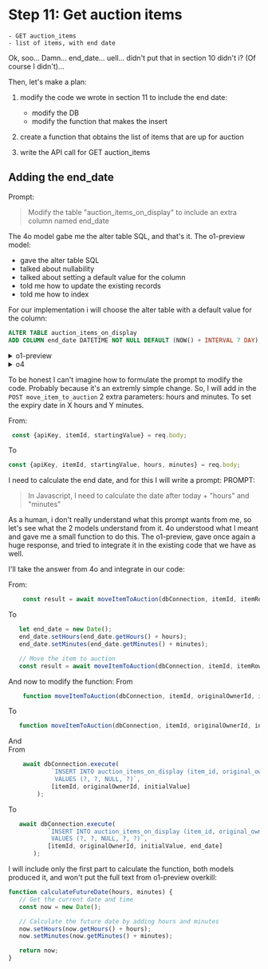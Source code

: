 # Step 11: Get auction items
    - GET auction_items
    - list of items, with end date

Ok, soo... Damn... end_date... uell... didn't put that in section 10 didn't i? (Of course I didn't)...

Then, let's make a plan:
1. modify the code we wrote in section 11 to include the end date:
    - modify the DB
    - modify the function that makes the insert

2. create a function that obtains the list of items that are up for auction
3. write the API call for GET auction_items

## Adding the end_date 

Prompt: 
> Modify the table "auction_items_on_display" to include an extra column named end_date

The 4o model gabe me the alter table SQL, and that's it.
The o1-preview model:
- gave the alter table SQL
- talked about nullability
- talked about setting a default value for the column
- told me how to update the existing records
- told me how to index 

For our implementation i will choose the alter table with a default value for the column:
```SQL
ALTER TABLE auction_items_on_display
ADD COLUMN end_date DATETIME NOT NULL DEFAULT (NOW() + INTERVAL 7 DAY);
```

<details>
    <summary>o1-preview</summary>

Certainly! To modify the auction_items_on_display table and add an extra column named end_date, you can use the following SQL ALTER TABLE statement:

```sql
ALTER TABLE auction_items_on_display
ADD COLUMN end_date DATETIME;
```

## Explanation:
### Data Type Selection:
- DATETIME Data Type:
  - The DATETIME data type is suitable for storing both date and time information, which is ideal for an auction end date that includes the exact timestamp when the auction ends.
  - If you only need to store the date without the time, you can use the DATE data type:
```sql
ALTER TABLE auction_items_on_display
ADD COLUMN end_date DATE;
```
### Nullability:
- Allowing NULL Values:
  - By default, the new end_date column will allow NULL values. This means existing records won't be affected immediately.
- Setting NOT NULL:
  - If you want to ensure that every record has an end_date, you can add the NOT NULL constraint:
```sql
ALTER TABLE auction_items_on_display
ADD COLUMN end_date DATETIME NOT NULL;
```
   - Important: If you set NOT NULL, you must provide a default value or update existing records to include an end_date; otherwise, the command will fail if the table already contains data.

### Default Value:
- Setting a Default Value:
  - You can set a default value for the end_date column using the DEFAULT keyword. For example, to set the default end_date to 7 days from the current date and time:
```sql
ALTER TABLE auction_items_on_display
ADD COLUMN end_date DATETIME NOT NULL DEFAULT (NOW() + INTERVAL 7 DAY);
```
  - Note: MySQL versions prior to 8.0.13 do not support expressions as default values. In such cases, you need to handle default values within your application logic.

### Updating Existing Records:
If you have existing records in the auction_items_on_display table, you'll need to update them to include an end_date before enforcing a NOT NULL constraint.

```sql
-- Step 1: Add the column allowing NULL values
ALTER TABLE auction_items_on_display
ADD COLUMN end_date DATETIME;

-- Step 2: Update existing records to have an end_date
UPDATE auction_items_on_display
SET end_date = NOW() + INTERVAL 7 DAY
WHERE end_date IS NULL;

-- Step 3: Modify the column to set NOT NULL constraint
ALTER TABLE auction_items_on_display
MODIFY COLUMN end_date DATETIME NOT NULL;
```
### Indexing (Optional):
If you plan to query or sort the auction_items_on_display table based on the end_date, consider adding an index to improve performance:

```sql
ALTER TABLE auction_items_on_display
ADD INDEX idx_end_date (end_date);
```
## Considerations:
- Existing Data:
  - Ensure you handle existing records appropriately, especially if you're adding a NOT NULL constraint.
- Application Logic:
  - Update your application to provide an end_date value when inserting new records into auction_items_on_display.
- Data Integrity:
  - Using DATETIME allows you to set precise auction end times, which can be critical for auction functionality.
## Summary:
- Add the end_date Column:
  - Use ALTER TABLE to add the new column with the appropriate data type.
- Handle Nullability and Defaults:
  - Decide whether the column should allow NULL values or have a default value.
- Update Existing Records:
  - If necessary, update existing records to comply with new constraints.
- Optimize Performance:
  - Consider indexing the end_date column if it will be used frequently in queries.    
</details>



<details>
    <summary>o4</summary>

To modify the auction_items_on_display table by adding a new column called end_date, which could represent the date when the auction ends, you can use the following SQL query:

```sql
ALTER TABLE auction_items_on_display
ADD COLUMN end_date DATETIME;
```
## Explanation
- ALTER TABLE auction_items_on_display: This statement modifies the existing auction_items_on_display table.
- ADD COLUMN end_date DATETIME: This adds a new column named end_date of type DATETIME, which can store both date and time values.

This new column end_date will allow you to set an auction end date for each item in the auction_items_on_display table. You can adjust the DATETIME type if you need more specific handling, such as using DATE (for date only) or TIMESTAMP (if timezone information is important).
</details>

To be honest I can't imagine how to formulate the prompt to modify the code. Probably because it's an extremly simple change. So, I will add in the `POST move_item_to_auction` 2 extra parameters: hours and minutes. To set the expiry date in X hours and Y minutes.

From:
```javascript
 const {apiKey, itemId, startingValue} = req.body;
 ```
 To
 ```javascript
 const {apiKey, itemId, startingValue, hours, minutes} = req.body;
 ```

 I need to calculate the end date, and for this I will write a prompt:
PROMPT:
> In Javascript, I need to calculate the date after today + "hours" and "minutes"

As a human, i don't really understand what this prompt wants from me, so let's see what the 2 models understand from it. 4o understood what I meant and gave me a small function to do this. The o1-preview, gave once again a huge response, and tried to integrate it in the existing code that we have as well. 

I'll take the answer from 4o and integrate in our code:

From:
```javascript
    const result = await moveItemToAuction(dbConnection, itemId, itemRows[0].owner_id, startingValue);
 ```
 To
 ```javascript
    let end_date = new Date();
    end_date.setHours(end_date.getHours() + hours);
    end_date.setMinutes(end_date.getMinutes() + minutes);

    // Move the item to auction
    const result = await moveItemToAuction(dbConnection, itemId, itemRows[0].owner_id, startingValue, end_date);
 ```

And now to modify the function:
From
```javascript
    function moveItemToAuction(dbConnection, itemId, originalOwnerId, initialValue) {
 ```
 To
 ```javascript
    function moveItemToAuction(dbConnection, itemId, originalOwnerId, initialValue, end_date) {
 ```

And
<br>
From
```javascript
    await dbConnection.execute(
            `INSERT INTO auction_items_on_display (item_id, original_owner_id, max_bidder, max_sum)
             VALUES (?, ?, NULL, ?)`,
            [itemId, originalOwnerId, initialValue]
        );
 ```
 To
 ```javascript
    await dbConnection.execute(
            `INSERT INTO auction_items_on_display (item_id, original_owner_id, max_bidder, max_sum, end_date)
             VALUES (?, ?, NULL, ?, ?)`,
            [itemId, originalOwnerId, initialValue, end_date]
        );
 ```

 I will include only the first part to calculate the function, both models produced it, and won't put the full text from o1-preview overkill:
 ```javascript
 function calculateFutureDate(hours, minutes) {
    // Get the current date and time
    const now = new Date();

    // Calculate the future date by adding hours and minutes
    now.setHours(now.getHours() + hours);
    now.setMinutes(now.getMinutes() + minutes);

    return now;
}
```
